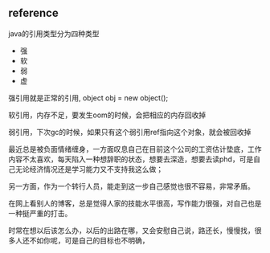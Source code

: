 ## reference

java的引用类型分为四种类型

* 强
* 软
* 弱
* 虚



强引用就是正常的引用, object obj = new object();



软引用，内存不足，要发生oom的时候，会把相应的内存回收掉

弱引用，下次gc的时候，如果只有这个弱引用ref指向这个对象，就会被回收掉





最近总是被负面情绪缠身，一方面叹息自己在目前这个公司的工资估计垫底，工作内容不太喜欢，每天陷入一种想辞职的状态，想要去深造，想要去读phd，可是自己无论经济情况还是学习能力又不支持我这么做；

另一方面，作为一个转行人员，能走到这一步自己感觉也很不容易，非常矛盾。

在网上看别人的博客，总是觉得人家的技能水平很高，写作能力很强，对自己也是一种挺严重的打击。

时常在想以后该怎么办，以后的出路在哪，又会安慰自己说，路还长，慢慢找，很多人还不如你呢，可是自己的目标也不明确，